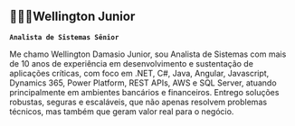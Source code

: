 ## 👨🏻‍💻**Wellington Junior** ##

**`Analista de Sistemas Sênior`**

Me chamo Wellington Damasio Junior, sou Analista de Sistemas com mais de 10 anos de experiência em desenvolvimento e sustentação de aplicações críticas, com foco em .NET, C#, Java, Angular, Javascript, Dynamics 365, Power Platform, REST APIs, AWS e SQL Server, atuando principalmente em ambientes bancários e financeiros. Entrego soluções robustas, seguras e escaláveis, que não apenas resolvem problemas técnicos, mas também que geram valor real para o negócio.

